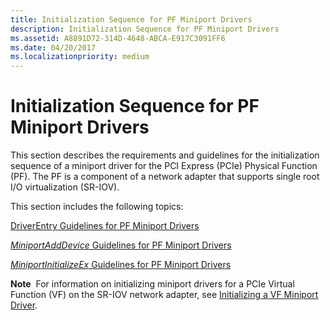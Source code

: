```yaml
---
title: Initialization Sequence for PF Miniport Drivers
description: Initialization Sequence for PF Miniport Drivers
ms.assetid: A8891D72-314D-4648-ABCA-E917C3091FF6
ms.date: 04/20/2017
ms.localizationpriority: medium
---
```


# Initialization Sequence for PF Miniport Drivers


This section describes the requirements and guidelines for the initialization sequence of a miniport driver for the PCI Express (PCIe) Physical Function (PF). The PF is a component of a network adapter that supports single root I/O virtualization (SR-IOV).

This section includes the following topics:

[DriverEntry Guidelines for PF Miniport Drivers](driverentry-guidelines-for-pf-miniport-drivers.md)

[*MiniportAddDevice* Guidelines for PF Miniport Drivers](miniportadddevice-guidelines-for-pf-miniport-drivers.md)

[*MiniportInitializeEx* Guidelines for PF Miniport Drivers](miniportinitializeex-guidelines-for-pf-miniport-drivers.md)

**Note**  For information on initializing miniport drivers for a PCIe Virtual Function (VF) on the SR-IOV network adapter, see [Initializing a VF Miniport Driver](initializing-a-vf-miniport-driver.md).

 

 

 





